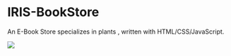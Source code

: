 # IRIS-BookStore
An E-Book Store specializes in plants , written with HTML/CSS/JavaScript.

![](https://github.com/i-RenadFahad/IRIS-BookStore/blob/main/img/logo.PNG=250x250)
